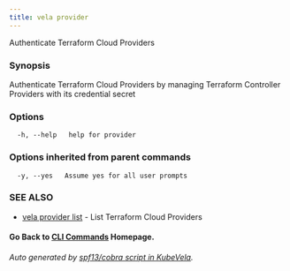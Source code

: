 ```yaml
---
title: vela provider
---
```


Authenticate Terraform Cloud Providers

### Synopsis

Authenticate Terraform Cloud Providers by managing Terraform Controller Providers with its credential secret

### Options

```
  -h, --help   help for provider
```

### Options inherited from parent commands

```
  -y, --yes   Assume yes for all user prompts
```

### SEE ALSO


* [vela provider list](vela_provider_list.md)	 - List Terraform Cloud Providers

#### Go Back to [CLI Commands](vela.md) Homepage.


###### Auto generated by [spf13/cobra script in KubeVela](https://github.com/kubevela/kubevela/tree/master/hack/docgen).
